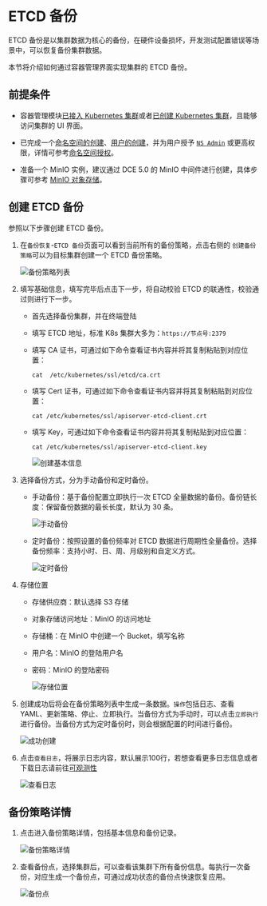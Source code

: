 # ETCD 备份

ETCD 备份是以集群数据为核心的备份，在硬件设备损坏，开发测试配置错误等场景中，可以恢复备份集群数据。

本节将介绍如何通过容器管理界面实现集群的 ETCD 备份。

## 前提条件

- 容器管理模块[已接入 Kubernetes 集群](../clusters/integrate-cluster.md)或者[已创建 Kubernetes 集群](../clusters/create-cluster.md)，且能够访问集群的 UI 界面。

- 已完成一个[命名空间的创建](../namespaces/createns.md)、[用户的创建](../../../ghippo/user-guide/access-control/user.md)，并为用户授予 [`NS Admin`](../permissions/permission-brief.md#ns-admin) 或更高权限，详情可参考[命名空间授权](../permissions/cluster-ns-auth.md)。

- 准备一个 MinIO 实例，建议通过 DCE 5.0 的 MinIO 中间件进行创建，具体步骤可参考 [MinIO 对象存储](../../../middleware/minio/user-guide/create.md)。

## 创建 ETCD 备份

参照以下步骤创建 ETCD 备份。

1. 在`备份恢复`-`ETCD 备份`页面可以看到当前所有的备份策略，点击右侧的 `创建备份策略`可以为目标集群创建一个 ETCD 备份策略。

    ![备份策略列表](https://docs.daocloud.io/daocloud-docs-images/docs/kpanda/images/etcd01.png)

2. 填写基础信息，填写完毕后点击下一步，将自动校验 ETCD 的联通性，校验通过则进行下一步。
   
    - 首先选择备份集群，并在终端登陆
    - 填写 ETCD 地址，标准 K8s 集群大多为：`https://节点号:2379`
    - 填写 CA 证书，可通过如下命令查看证书内容并将其复制粘贴到对应位置：

        ```shell
        cat  /etc/kubernetes/ssl/etcd/ca.crt
        ```

    - 填写 Cert 证书，可通过如下命令查看证书内容并将其复制粘贴到对应位置：

        ```shell
        cat /etc/kubernetes/ssl/apiserver-etcd-client.crt
        ```

    - 填写 Key，可通过如下命令查看证书内容并将其复制粘贴到对应位置：

        ```shell
        cat /etc/kubernetes/ssl/apiserver-etcd-client.key
        ```

        ![创建基本信息](https://docs.daocloud.io/daocloud-docs-images/docs/kpanda/images/etcd02.png)

3. 选择备份方式，分为手动备份和定时备份。
   
    - 手动备份：基于备份配置立即执行一次 ETCD 全量数据的备份。备份链长度：保留备份数据的最长长度，默认为 30 条。
  
        ![手动备份](https://docs.daocloud.io/daocloud-docs-images/docs/kpanda/images/etcd03.png)

    - 定时备份：按照设置的备份频率对 ETCD 数据进行周期性全量备份。选择备份频率：支持小时、日、周、月级别和自定义方式。

        ![定时备份](https://docs.daocloud.io/daocloud-docs-images/docs/kpanda/images/etcd04.png)

4. 存储位置
   
    - 存储供应商：默认选择 S3 存储
    - 对象存储访问地址：MinIO 的访问地址
    - 存储桶：在 MinIO 中创建一个 Bucket，填写名称
    - 用户名：MinIO 的登陆用户名
    - 密码：MinIO 的登陆密码
   
        ![存储位置](https://docs.daocloud.io/daocloud-docs-images/docs/kpanda/images/etcd05.png)

5. 创建成功后将会在备份策略列表中生成一条数据。`操作`包括日志、查看 YAML、更新策略、停止、立即执行。当备份方式为手动时，可以点击`立即执行`进行备份。当备份方式为定时备份时，则会根据配置的时间进行备份。

    ![成功创建](https://docs.daocloud.io/daocloud-docs-images/docs/kpanda/images/etcd06.png)

6. 点击`查看日志`，将展示日志内容，默认展示100行，若想查看更多日志信息或者下载日志请前往[可观测性](https://demo-dev.daocloud.io/insight/logs?filterType=workload&cluster=chenwen-test&namespace=kpanda-system&workloadKind=deployment&workload=chenwen-test-etcd-backup&pod=chenwen-test-etcd-backup-5cf6d6bdfc-xstkx&container=backup-restore)

    ![查看日志](https://docs.daocloud.io/daocloud-docs-images/docs/kpanda/images/etcd07.png)

## 备份策略详情

1. 点击进入备份策略详情，包括基本信息和备份记录。

    ![备份策略详情](https://docs.daocloud.io/daocloud-docs-images/docs/kpanda/images/etcd09.png)

2. 查看备份点，选择集群后，可以查看该集群下所有备份信息。每执行一次备份，对应生成一个备份点，可通过成功状态的备份点快速恢复应用。
   
    ![备份点](https://docs.daocloud.io/daocloud-docs-images/docs/kpanda/images/etcd08.png)
